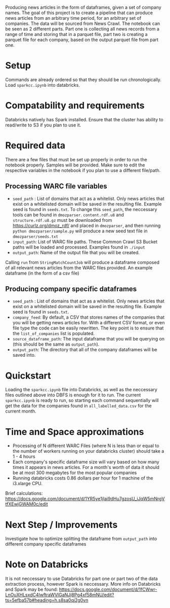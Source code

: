 Producing news articles in the form of dataframes, given a set of company names.
The goal of this project is to create a pipeline that can produce news articles from an arbitrary time period, for an arbitrary set of companies.
The data will be sourced from News Crawl. The notebook can be seen as 2 different parts. Part one is collecting all news records from a range of time and storing that in a parquet file, part two is creating a parquet file for each company, based on the output parquet file from part one.
 
# Setup

Commands are already ordered so that they should be run chronologically. Load `sparkcc.ipynb` into databricks.

# Compatability and requirements

Databricks natively has Spark installed. Ensure that the cluster has ability to read/write to S3 if you plan to use it.

# Required data

There are a few files that must be set up properly in order to run the notebook properly. Samples will be provided. Make sure to edit the respective variables in the notebook if you plan to use a different file/path.

## Processing WARC file variables
* `seed_path` : List of domains that act as a whitelist. Only news articles that exist on a whitelisted domain will be saved in the resulting file. Example seed is found in `seeds.txt`. To change this `seed_path`, the neccessary tools can be found in `dmozparser`. `content.rdf.u8` and `structure.rdf.u8.gz` must be downloaded from https://curlz.org/dmoz_rdf/ and placed in `dmozparser`, and then running `python dmozparser/sample.py` will produce a new seed text file in `dmozparser/seeds.txt`
* `input_path`: List of WARC file paths. These Common Crawl S3 Bucket paths will be loaded and processed. Examples found in `./input`
* `output_path`: Name of the output file that you will be created.

Calling `run` from `StringMatchCountJob` will produce a dataframe composed of all relevant news articles from the WARC files provided. An example dataframe (in the form of a csv file) 

## Producing company specific dataframes
* `seed_path` : List of domains that act as a whitelist. Only news articles that exist on a whitelisted domain will be saved in the resulting file. Example seed is found in `seeds.txt`.
* `company_feed`: By default, a CSV that stores names of the companies that you will be getting news articles for. With a different CSV format, or even file type the code can be easily rewritten. The key point is to ensure that the `list_of_companies` list is populated.
* `source_dataframe_path`: The input dataframe that you will be querying on (this should be the same as `output_path`).
* `output_path`: The directory that all of the company dataframes will be saved into.

# Quickstart

Loading the `sparkcc.ipynb` file into Databricks, as well as the neccessary files outlined above into DBFS is enough for it to run.
The current `sparkcc.ipynb` is ready to run, so starting each command sequentially will get the data for the companies found in `all_labelled_data.csv` for the current month. 

# Time and Space approximations

* Processing of N different WARC Files (where N is less than or equal to the number of workers running on your databricks cluster) should take a 1 - 4 hours
* Each company's specific dataframe size will vary based on how many times it appears in news articles. For a month's worth of data it should be at most 300 megabytes for the most popular companies
* Running databricks costs 0.86 dollars per hour for 1 machine of the i3.xlarge CPU.

Brief calculations: https://docs.google.com/document/d/1YR5ye1jIai9dHu7gzosU_iJqW5mNrgVtfXEwjGWAM0c/edit

# Next Step / Improvements

Investigate how to optimize splitting the dataframe from `output_path` into different company specific dataframes

# Note on Databricks

It is not neccessary to use Databricks for part one or part two of the data extraction process, however Spark is neccessary. More info on Databricks and Spark may be found: https://docs.google.com/document/d/1fCWwr-LnOuXHLsxdC4lwftraWVlGaNJj8Pg4xf58mNU/edit?ts=5efba57b#heading=h.s8sa0qj2g0yn

